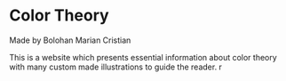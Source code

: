 # Color Theory

Made by Bolohan Marian Cristian

This is a website which presents essential information about color theory with many custom made illustrations to guide the reader.
r
